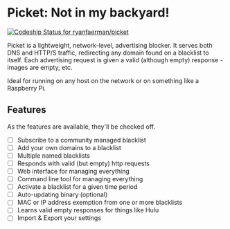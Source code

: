 Picket: Not in my backyard!
===========================

[ ![Codeship Status for ryanfaerman/picket](https://codeship.com/projects/6d7f1380-a4d1-0132-15d6-0e814c8fc580/status?branch=master)](https://codeship.com/projects/66504)

Picket is a lightweight, network-level, advertising blocker. It serves both DNS and HTTP/S traffic, redirecting any domain found on a blacklist to itself. Each advertising request is given a valid (although empty) response - images are empty, etc.

Ideal for running on any host on the network or on something like a Raspberry Pi.

## Features
As the features are available, they'll be checked off.

- [ ] Subscribe to a community managed blacklist
- [ ] Add your own domains to a blacklist
- [ ] Multiple named blacklists
- [ ] Responds with valid (but empty) http requests
- [ ] Web interface for managing everything
- [ ] Command line tool for managing everything
- [ ] Activate a blacklist for a given time period
- [ ] Auto-updating binary (optional)
- [ ] MAC or IP address exemption from one or more blacklists
- [ ] Learns valid empty responses for things like Hulu
- [ ] Import & Export your settings

